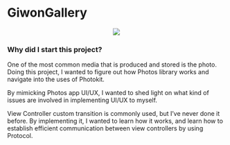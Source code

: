 # GiwonGallery


<p align="center">
<img src="https://user-images.githubusercontent.com/18760280/31514898-89241156-af93-11e7-8294-1553b1ba0fa1.gif">
</p>

### Why did I start this project?
One of the most common media that is produced and stored is the photo. Doing this project, I wanted to figure out how Photos library works and navigate into the uses of Photokit.

By mimicking Photos app UI/UX, I wanted to shed light on what kind of issues are involved in implementing UI/UX to myself.

View Controller custom transition is commonly used, but I’ve never done it before. By implementing it, I wanted to learn how it works, and learn how to establish efficient communication between view controllers by using Protocol.







